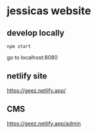 # jessicas website

## develop locally
```
npm start
```
go to localhost:8080

## netlify site
https://geez.netlify.app/

## CMS
https://geez.netlify.app/admin


 
